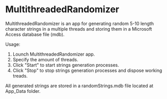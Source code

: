 # MultithreadedRandomizer

MultithreadedRandomizer is an app for generating random 5-10 length character strings in a multiple threads and storing them in a Microsoft Access database file (mdb).

Usage:

1. Lounch MultithreadedRandomizer app.
2. Specify the amount of threads.
3. Click "Start" to start strings generation processes.
4. Click "Stop" to stop strings generation processes and dispose working treads.

All generated strings are stored in a randomStrings.mdb file located at App_Data folder.

